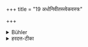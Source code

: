 +++
title = "19 अधोनिवीतस्त्वेकवस्त्रः"

+++

<details><summary>Bühler</summary>

19. But, if he wears a (lower) garment only, he shall wrap it around the lower part of his body.
</details>

<details><summary>हरदत्त-टीका</summary>

## सूत्रम्
अधोनिवीतस्त्वेकवस्त्रः ॥ १९ ॥  
### टिप्पनी
यदा त्वेकवस्त्रो भवति तदा अधोनिवीतः स्यात् । न तस्य दीर्घस्याप्येकदेशेनोत्तरीयं कुर्यात् ॥ १९ ॥
</details>
